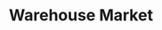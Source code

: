 ---
title: "Warehouse Market"
url: /tulsa/warehouse-market-north-sheridan-road/
shop: supermarket
---